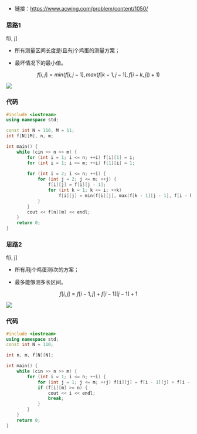 * 链接：https://www.acwing.com/problem/content/1050/

### 思路1

f[i, j]

* 所有测量区间长度是i且有j个鸡蛋的测量方案；

* 最坏情况下的最小值。

$$
f[i,j]=min(f[i,j-1],max(f[k-1,j-1],f[i-k,j])+1)
$$

![](https://i.loli.net/2021/03/12/koCpuMvE5mrWXbV.png)

### 代码

```c++
#include <iostream>
using namespace std;

const int N = 110, M = 11;
int f[N][M], n, m;

int main() {
    while (cin >> n >> m) {
        for (int i = 1; i <= n; ++i) f[i][1] = i;
        for (int i = 1; i <= m; ++i) f[1][i] = 1;
        
        for (int i = 2; i <= n; ++i) {
            for (int j = 2; j <= m; ++j) {
                f[i][j] = f[i][j - 1];
                for (int k = 1; k <= i; ++k) 
                    f[i][j] = min(f[i][j], max(f[k - 1][j - 1], f[i - k][j]) + 1);
            }
        }
        cout << f[n][m] << endl;
    }
    return 0;
}
```

### 思路2

f[i, j]

* 所有用j个鸡蛋测i次的方案；

* 最多能够测多长区间。

$$
f[i,j]=f[i-1,j]+f[i-1][j-1]+1
$$

![](https://i.loli.net/2021/03/12/koCpuMvE5mrWXbV.png)



### 代码

```c++
#include <iostream>
using namespace std;
const int N = 110;

int n, m, f[N][N];

int main() {
    while (cin >> n >> m) {
        for (int i = 1; i <= n; ++i) {
            for (int j = 1; j <= m; ++j) f[i][j] = f[i - 1][j] + f[i - 1][j - 1] + 1;
            if (f[i][m] >= n) {
                cout << i << endl;
                break;
            }
        }
    }
    return 0;
}
```

